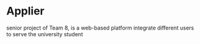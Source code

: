 # Applier
senior project of Team 8, is a web-based platform integrate different users to serve the university student
